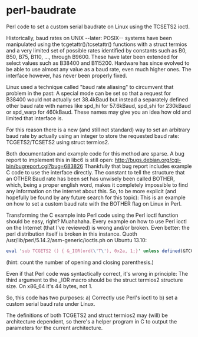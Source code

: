 perl-baudrate
=============

Perl code to set a custom serial baudrate on Linux using the TCSETS2 ioctl.

Historically, baud rates on UNIX --later: POSIX-- systems have been manipulated using the tcgetattr()/tcsetattr() functions with a struct termios and a very limited set of possible rates identified by constants such as B0, B50, B75, B110, …, through B9600. These have later been extended for select values such as B38400 and B115200. Hardware has since evolved to be able to use almost any value as a baud rate, even much higher ones. The interface however, has never been properly fixed.

Linux used a technique called "baud rate aliasing" to circumvent that problem in the past: A special mode can be set so that a request for B38400 would not actually set 38.4kBaud but instead a separately defined other baud rate with names like spd_hi for 57.6kBaud, spd_shi for 230kBaud or spd_warp for 460kBaud. These names may give you an idea how old and limited that interface is.

For this reason there is a new (and still not standard) way to set an arbitrary baud rate by actually using an integer to store the requested baud rate: TCGETS2/TCSETS2 using struct termios2.

Both documentation and example code for this method are sparse. A bug report to implement this in libc6 is still open: http://bugs.debian.org/cgi-bin/bugreport.cgi?bug=683826 Thankfully that bug report includes example C code to use the interface directly. The constant to tell the structure that an OTHER Baud rate has been set has unwisely been called BOTHER, which, being a proper english word, makes it completely impossible to find any information on the internet about this. So, to be more explicit (and hopefully be found by any future search for this topic): This is an example on how to set a custom baud rate with the BOTHER flag on Linux in Perl.

Transforming the C example into Perl code using the Perl ioctl function should be easy, right? Muahahaha. Every example on how to use Perl ioctl on the Internet (that I've reviewed) is wrong and/or broken. Even better: the perl distribution itself is broken in this instance. Quoth /usr/lib/perl/5.14.2/asm-generic/ioctls.ph on Ubuntu 13.10:
```perl
eval 'sub TCGETS2 () { &_IOR(ord(\'T\'), 0x2a, 1;}' unless defined(&TCGETS2);
```
(hint: count the number of opening and closing parenthesis.)

Even if that Perl code was syntactically correct, it's wrong in principle: The third argument to the _IOR macro should be the struct termios2 structure size. On x86_64 it's 44 bytes, not 1.

So, this code has two purposes: a) Correctly use Perl's ioctl to b) set a custom serial baud rate under Linux.

The definitions of both TCGETS2 and struct termios2 may (will) be architecture dependent, so there's a helper program in C to output the parameters for the current architecture.
